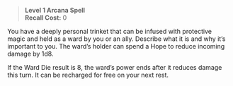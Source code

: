 > **Level 1 Arcana Spell**  
> **Recall Cost:** 0

You have a deeply personal trinket that can be infused with protective magic and held as a ward by you or an ally. Describe what it is and why it’s important to you. The ward’s holder can spend a Hope to reduce incoming damage by 1d8.

If the Ward Die result is 8, the ward’s power ends after it reduces damage this turn. It can be recharged for free on your next rest.
